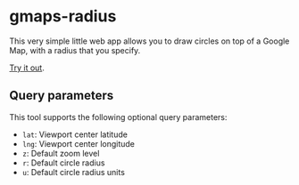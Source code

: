 gmaps-radius
============
This very simple little web app allows you to draw circles on top of a Google Map, with a radius that you specify.

[Try it out](//obeattie.github.io/gmaps-radius/).

Query parameters
----------------

This tool supports the following optional query parameters:

* `lat`: Viewport center latitude
* `lng`: Viewport center longitude
* `z`: Default zoom level
* `r`: Default circle radius
* `u`: Default circle radius units
